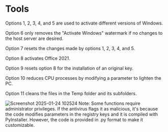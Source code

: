# Tools

Options 1, 2, 3, 4, and 5 are used to activate different versions of Windows. 

Option 6 only removes the "Activate Windows" watermark if no changes to the host server are desired. 

Option 7 resets the changes made by options 1, 2, 3, 4, and 5. 

Option 8 activates Office 2021. 

Option 9 resets option 8 for the installation of an original key. 

Option 10 reduces CPU processes by modifying a parameter to lighten the PC. 

Option 11 cleans the files in the Temp folder and its subfolders.

 ![Screenshot 2025-01-24 102524](https://github.com/user-attachments/assets/29c218e1-c7bd-453e-b835-caa127c84f16)
Note: Some functions require administrator privileges. If the antivirus flags it as malicious, it's because the code modifies parameters in the registry keys and it is compiled with PyInstaller. However, the code is provided in .py format to make it
customizable.
